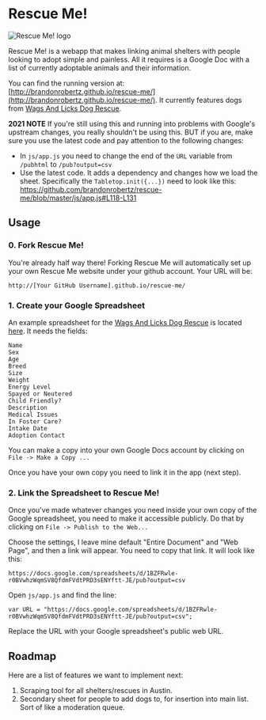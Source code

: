 # Rescue Me!

![Rescue Me! logo](http://brandonrobertz.github.io/rescue-me/css/images/rescueme.png)

Rescue Me! is a webapp that makes linking animal shelters with people looking to adopt simple and painless. All it requires is a Google Doc with a list of currently adoptable animals and their information.

You can find the running version at: [http://brandonrobertz.github.io/rescue-me/](http://brandonrobertz.github.io/rescue-me/). It currently features dogs from [Wags And Licks Dog Rescue](http://wagsandlicks.wordpress.com/contact-us/).

**2021 NOTE** If you're still using this and running into problems with Google's upstream changes, you really shouldn't be using this. BUT if you are, make sure you use the latest code and pay attention to the following changes:

- In `js/app.js` you need to change the end of the `URL` variable from `/pubhtml` to `/pub?output=csv`
- Use the latest code. It adds a dependency and changes how we load the sheet. Specifically the `Tabletop.init({...})` need to look like this: https://github.com/brandonrobertz/rescue-me/blob/master/js/app.js#L118-L131

## Usage

### 0. Fork Rescue Me!

You're already half way there! Forking Rescue Me will automatically set
up your own Rescue Me website under your github account. Your URL will be:

    http://[Your GitHub Username].github.io/rescue-me/

### 1. Create your Google Spreadsheet

An example spreadsheet for the [Wags And Licks Dog Rescue](http://wagsandlicks.org/) is
located [here](https://docs.google.com/spreadsheets/d/1BZFRwle-r0BVwhzWqmSV8QfdmFVdtPRD3sENYftt-JE/pub?output=csv). It needs the fields:

    Name
    Sex
    Age
    Breed
    Size
    Weight
    Energy Level
    Spayed or Neutered
    Child Friendly?
    Description
    Medical Issues
    In Foster Care?
    Intake Date
    Adoption Contact

You can make a copy into your own Google Docs account by clicking on `File -> Make a Copy ...`

Once you have your own copy you need to link it in the app (next step).

### 2. Link the Spreadsheet to Rescue Me!

Once you've made whatever changes you need inside your own copy of the Google spreadsheet,
you need to make it accessible publicly. Do that by clicking on `File -> Publish to the Web...`

Choose the settings, I leave mine default "Entire Document" and "Web Page", and then a
link will appear. You need to copy that link. It will look like this:

    https://docs.google.com/spreadsheets/d/1BZFRwle-r0BVwhzWqmSV8QfdmFVdtPRD3sENYftt-JE/pub?output=csv

Open `js/app.js` and find the line:

    var URL = "https://docs.google.com/spreadsheets/d/1BZFRwle-r0BVwhzWqmSV8QfdmFVdtPRD3sENYftt-JE/pub?output=csv";

Replace the URL with your Google spreadsheet's public web URL.

## Roadmap

Here are a list of features we want to implement next:

1. Scraping tool for all shelters/rescues in Austin.
2. Secondary sheet for people to add dogs to, for insertion into main list. Sort of like a moderation queue.
